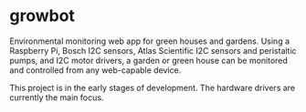 # growbot
Environmental monitoring web app for green houses and gardens. Using a Raspberry Pi, Bosch I2C sensors, Atlas Scientific I2C sensors and peristaltic pumps, and I2C motor drivers, a garden or green house can be monitored and controlled from any web-capable device.

This project is in the early stages of development. The hardware drivers are currently the main focus.
